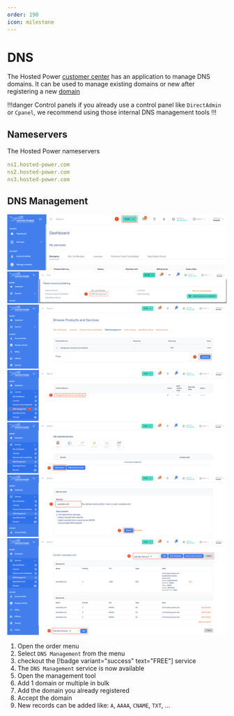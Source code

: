 ```yaml
---
order: 190
icon: milestone
---
```

# DNS

The Hosted Power [customer center](https://portal.hosted-power.com/) has an application to manage DNS domains.
It can be used to manage existing domains or new after registering a new [domain](./Domains.md)

!!!danger Control panels
if you already use a control panel like `DirectAdmin` or `Cpanel`,
we recommend using those internal DNS management tools
!!!

## Nameservers

The Hosted Power nameservers

```yaml
ns1.hosted-power.com
ns2.hosted-power.com
ns3.hosted-power.com
```

## DNS Management

![TurboStackNewDNS](../img/customercenter/domains/cc_domain1.png)
![TurboStackNewDNS](../img/customercenter/dns/cc_dns2.png)
![TurboStackNewDNS](../img/customercenter/dns/cc_dns3.png)
![TurboStackNewDNS](../img/customercenter/dns/cc_dns4.png)
![TurboStackNewDNS](../img/customercenter/dns/cc_dns5.png)
![TurboStackNewDNS](../img/customercenter/dns/cc_dns6.png)
![TurboStackNewDNS](../img/customercenter/dns/cc_dns7.png)

1. Open the order menu
2. Select `DNS Management` from the menu
3. checkout the [!badge variant="success" text="FREE"] service
4. The `DNS Management` service is now available
5. Open the management tool
6. Add 1 domain or multiple in bulk
7. Add the domain you already registered
8. Accept the domain
9. New records can be added like: `A`, `AAAA`, `CNAME`, `TXT`, ...
